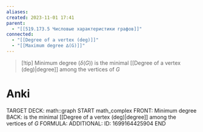 ```yaml
---
aliases: 
created: 2023-11-01 17:41
parent:
  - "[[519.173.5 Числовые характеристики графов]]"
connected:
  - "[[Degree of a vertex (deg)]]"
  - "[[Maximum degree ∆(G)]]"
---
```

> [!tip] Minimum degree ($δ(G)$)
is the minimal [[Degree of a vertex (deg)|degree]] among the vertices of $G$

# Anki
TARGET DECK: math::graph
START
math_complex
FRONT: Minimum degree
BACK: is the minimal [[Degree of a vertex (deg)|degree]] among the vertices of $G$
FORMULA: 
ADDITIONAL:
ID: 1699164425904
END













